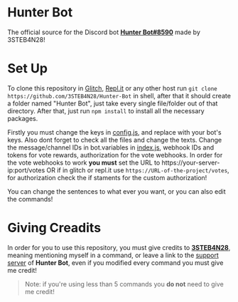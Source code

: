 # Hunter Bot

The official source for the Discord bot **[Hunter Bot#8590](https://discord.com/oauth2/authorize?client_id=755094850113896639&scope=bot&permissions=213249095)** made by 3STEB4N28!


# Set Up

 To clone this repository in [Glitch](https://glitch.com), [Repl.it](https://replit.com) or any other host run `git clone https://github.com/3STEB4N28/Hunter-Bot` in shell, after that it should create a folder named "Hunter Bot", just take every single file/folder out of that directory. After that, just run `npm install` to install all the necessary packages.

Firstly you must change the keys in [config.js](config.js), and replace with your bot's keys. Also dont forget to check all the files and change the texts. Change the message/channel IDs in bot.variables in [index.js](index.js), webhook IDs and tokens for vote rewards, authorization for the vote webhooks. In order for the vote webhooks to work **you must** set the URL to https://your-server-ip:port/votes OR if in glitch or repl.it use `https://URL-of-the-project/votes`, for authorization check the if staments for the custom authorization!

You can change the sentences to what ever you want, or you can also edit the commands!

# Giving Creadits

 In order for you to use this repository, you must give credits to **[3STEB4N28](https://discord.com/users/701292425624420362)**, meaning mentioning myself in a command, or leave a link to the [support server](https://hunterbot.tk/support) of **Hunter Bot**, even if you modified every command you must give me credit!

> Note: if you're using less than 5 commands you **do not** need to give me credit!
